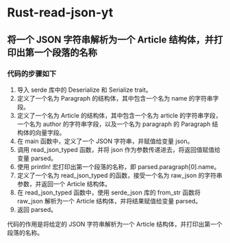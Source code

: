 # Rust-read-json-yt

## 将一个 JSON 字符串解析为一个 Article 结构体，并打印出第一个段落的名称

### 代码的步骤如下

1. 导入 serde 库中的 Deserialize 和 Serialize trait。
2. 定义了一个名为 Paragraph 的结构体，其中包含一个名为 name 的字符串字段。
3. 定义了一个名为 Article 的结构体，其中包含一个名为 article 的字符串字段，一个名为 author 的字符串字段，以及一个名为 paragraph 的 Paragraph 结构体的向量字段。
4. 在 main 函数中，定义了一个 JSON 字符串，并赋值给变量 json。
5. 调用 read_json_typed 函数，并将 json 作为参数传递进去，将返回值赋值给变量 parsed。
6. 使用 println! 宏打印出第一个段落的名称，即 parsed.paragraph[0].name。
7. 定义了一个名为 read_json_typed 的函数，接受一个名为 raw_json 的字符串参数，并返回一个 Article 结构体。
8. 在 read_json_typed 函数中，使用 serde_json 库的 from_str 函数将 raw_json 解析为一个 Article 结构体，并将结果赋值给变量 parsed。
9. 返回 parsed。

代码的作用是将给定的 JSON 字符串解析为一个 Article 结构体，并打印出第一个段落的名称。
